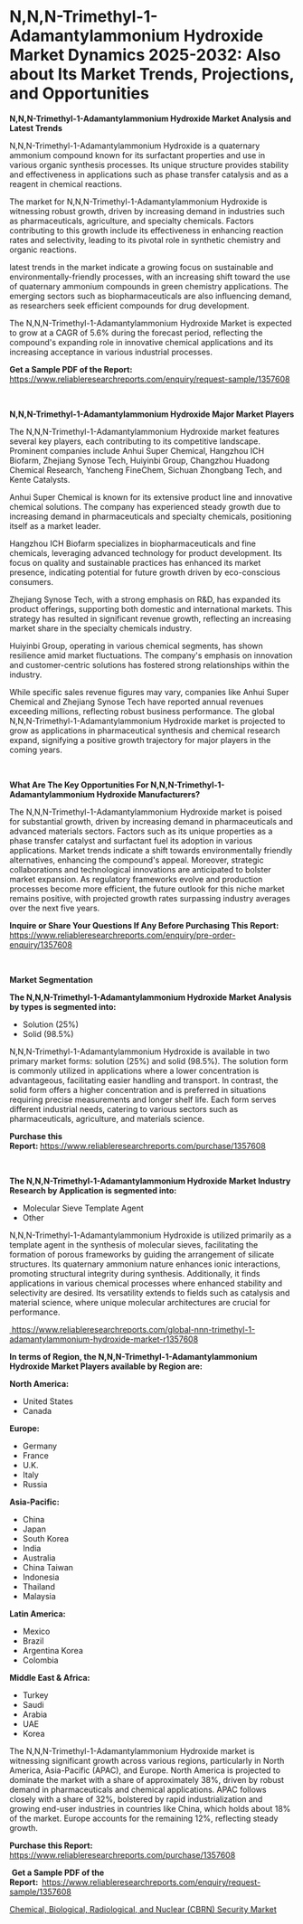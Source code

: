 <p><h1>N,N,N-Trimethyl-1-Adamantylammonium Hydroxide Market Dynamics 2025-2032: Also about Its Market Trends, Projections, and Opportunities</h1></p><p><strong>N,N,N-Trimethyl-1-Adamantylammonium Hydroxide Market Analysis and Latest Trends</strong></p>
<p><p>N,N,N-Trimethyl-1-Adamantylammonium Hydroxide is a quaternary ammonium compound known for its surfactant properties and use in various organic synthesis processes. Its unique structure provides stability and effectiveness in applications such as phase transfer catalysis and as a reagent in chemical reactions.</p><p>The market for N,N,N-Trimethyl-1-Adamantylammonium Hydroxide is witnessing robust growth, driven by increasing demand in industries such as pharmaceuticals, agriculture, and specialty chemicals. Factors contributing to this growth include its effectiveness in enhancing reaction rates and selectivity, leading to its pivotal role in synthetic chemistry and organic reactions.</p><p>latest trends in the market indicate a growing focus on sustainable and environmentally-friendly processes, with an increasing shift toward the use of quaternary ammonium compounds in green chemistry applications. The emerging sectors such as biopharmaceuticals are also influencing demand, as researchers seek efficient compounds for drug development.</p><p>The N,N,N-Trimethyl-1-Adamantylammonium Hydroxide Market is expected to grow at a CAGR of 5.6% during the forecast period, reflecting the compound's expanding role in innovative chemical applications and its increasing acceptance in various industrial processes.</p></p>
<p><strong>Get a Sample PDF of the Report:&nbsp;</strong> <a href="https://www.reliableresearchreports.com/enquiry/request-sample/1357608?utm_campaign=3110&utm_medium=2&utm_source=Github&utm_content=ia&utm_term=22032025&utm_id=nnn-trimethyl-1-adamantylammonium-hydroxide">https://www.reliableresearchreports.com/enquiry/request-sample/1357608</a></p>
<p>&nbsp;</p>
<p><strong>N,N,N-Trimethyl-1-Adamantylammonium Hydroxide Major Market Players</strong></p>
<p><p>The N,N,N-Trimethyl-1-Adamantylammonium Hydroxide market features several key players, each contributing to its competitive landscape. Prominent companies include Anhui Super Chemical, Hangzhou ICH Biofarm, Zhejiang Synose Tech, Huiyinbi Group, Changzhou Huadong Chemical Research, Yancheng FineChem, Sichuan Zhongbang Tech, and Kente Catalysts.</p><p>Anhui Super Chemical is known for its extensive product line and innovative chemical solutions. The company has experienced steady growth due to increasing demand in pharmaceuticals and specialty chemicals, positioning itself as a market leader. </p><p>Hangzhou ICH Biofarm specializes in biopharmaceuticals and fine chemicals, leveraging advanced technology for product development. Its focus on quality and sustainable practices has enhanced its market presence, indicating potential for future growth driven by eco-conscious consumers.</p><p>Zhejiang Synose Tech, with a strong emphasis on R&D, has expanded its product offerings, supporting both domestic and international markets. This strategy has resulted in significant revenue growth, reflecting an increasing market share in the specialty chemicals industry.</p><p>Huiyinbi Group, operating in various chemical segments, has shown resilience amid market fluctuations. The company's emphasis on innovation and customer-centric solutions has fostered strong relationships within the industry.</p><p>While specific sales revenue figures may vary, companies like Anhui Super Chemical and Zhejiang Synose Tech have reported annual revenues exceeding millions, reflecting robust business performance. The global N,N,N-Trimethyl-1-Adamantylammonium Hydroxide market is projected to grow as applications in pharmaceutical synthesis and chemical research expand, signifying a positive growth trajectory for major players in the coming years.</p></p>
<p>&nbsp;</p>
<p><strong>What Are The Key Opportunities For N,N,N-Trimethyl-1-Adamantylammonium Hydroxide Manufacturers?</strong></p>
<p><p>The N,N,N-Trimethyl-1-Adamantylammonium Hydroxide market is poised for substantial growth, driven by increasing demand in pharmaceuticals and advanced materials sectors. Factors such as its unique properties as a phase transfer catalyst and surfactant fuel its adoption in various applications. Market trends indicate a shift towards environmentally friendly alternatives, enhancing the compound's appeal. Moreover, strategic collaborations and technological innovations are anticipated to bolster market expansion. As regulatory frameworks evolve and production processes become more efficient, the future outlook for this niche market remains positive, with projected growth rates surpassing industry averages over the next five years.</p></p>
<p><strong>Inquire or Share Your Questions If Any Before Purchasing This Report:</strong> <a href="https://www.reliableresearchreports.com/enquiry/pre-order-enquiry/1357608?utm_campaign=3110&utm_medium=2&utm_source=Github&utm_content=ia&utm_term=22032025&utm_id=nnn-trimethyl-1-adamantylammonium-hydroxide">https://www.reliableresearchreports.com/enquiry/pre-order-enquiry/1357608</a></p>
<p>&nbsp;</p>
<p><strong>Market Segmentation</strong></p>
<p><strong>The N,N,N-Trimethyl-1-Adamantylammonium Hydroxide Market Analysis by types is segmented into:</strong></p>
<p><ul><li>Solution (25%)</li><li>Solid (98.5%)</li></ul></p>
<p><p>N,N,N-Trimethyl-1-Adamantylammonium Hydroxide is available in two primary market forms: solution (25%) and solid (98.5%). The solution form is commonly utilized in applications where a lower concentration is advantageous, facilitating easier handling and transport. In contrast, the solid form offers a higher concentration and is preferred in situations requiring precise measurements and longer shelf life. Each form serves different industrial needs, catering to various sectors such as pharmaceuticals, agriculture, and materials science.</p></p>
<p><strong>Purchase this Report:&nbsp;</strong><a href="https://www.reliableresearchreports.com/purchase/1357608?utm_campaign=3110&utm_medium=2&utm_source=Github&utm_content=ia&utm_term=22032025&utm_id=nnn-trimethyl-1-adamantylammonium-hydroxide">https://www.reliableresearchreports.com/purchase/1357608</a></p>
<p>&nbsp;</p>
<p><strong>The N,N,N-Trimethyl-1-Adamantylammonium Hydroxide Market Industry Research by Application is segmented into:</strong></p>
<p><ul><li>Molecular Sieve Template Agent</li><li>Other</li></ul></p>
<p><p>N,N,N-Trimethyl-1-Adamantylammonium Hydroxide is utilized primarily as a template agent in the synthesis of molecular sieves, facilitating the formation of porous frameworks by guiding the arrangement of silicate structures. Its quaternary ammonium nature enhances ionic interactions, promoting structural integrity during synthesis. Additionally, it finds applications in various chemical processes where enhanced stability and selectivity are desired. Its versatility extends to fields such as catalysis and material science, where unique molecular architectures are crucial for performance.</p></p>
<p><a href="https://www.reliableresearchreports.com/global-nnn-trimethyl-1-adamantylammonium-hydroxide-market-r1357608?utm_campaign=3110&utm_medium=2&utm_source=Github&utm_content=ia&utm_term=22032025&utm_id=nnn-trimethyl-1-adamantylammonium-hydroxide">&nbsp;https://www.reliableresearchreports.com/global-nnn-trimethyl-1-adamantylammonium-hydroxide-market-r1357608</a></p>
<p><strong>In terms of Region, the N,N,N-Trimethyl-1-Adamantylammonium Hydroxide Market Players available by Region are:</strong></p>
<p>
    <p> <strong> North America: </strong>
        <ul>
            <li>United States</li>
            <li>Canada</li>
        </ul>
        </p> 
    <p> <strong> Europe: </strong>
        <ul>
            <li>Germany</li>
            <li>France</li>
            <li>U.K.</li>
            <li>Italy</li>
            <li>Russia</li>
        </ul>
        </p> 
    <p> <strong> Asia-Pacific: </strong>
        <ul>
            <li>China</li>
            <li>Japan</li>
            <li>South Korea</li>
            <li>India</li>
            <li>Australia</li>
            <li>China Taiwan</li>
            <li>Indonesia</li>
            <li>Thailand</li>
            <li>Malaysia</li>
        </ul>
        </p> 
    <p> <strong> Latin America: </strong>
        <ul>
            <li>Mexico</li>
            <li>Brazil</li>
            <li>Argentina Korea</li>
            <li>Colombia</li>
        </ul>
        </p> 
    <p> <strong> Middle East & Africa: </strong>
        <ul>
            <li>Turkey</li>
            <li>Saudi</li>
            <li>Arabia</li>
            <li>UAE</li>
            <li>Korea</li>
        </ul>
    </p>
    </p>
<p><p>The N,N,N-Trimethyl-1-Adamantylammonium Hydroxide market is witnessing significant growth across various regions, particularly in North America, Asia-Pacific (APAC), and Europe. North America is projected to dominate the market with a share of approximately 38%, driven by robust demand in pharmaceuticals and chemical applications. APAC follows closely with a share of 32%, bolstered by rapid industrialization and growing end-user industries in countries like China, which holds about 18% of the market. Europe accounts for the remaining 12%, reflecting steady growth.</p></p>
<p><strong>Purchase this Report: </strong><a href="https://www.reliableresearchreports.com/purchase/1357608?utm_campaign=3110&utm_medium=2&utm_source=Github&utm_content=ia&utm_term=22032025&utm_id=nnn-trimethyl-1-adamantylammonium-hydroxide">https://www.reliableresearchreports.com/purchase/1357608</a></p>
<p>&nbsp;<strong>Get a Sample PDF of the Report:&nbsp;&nbsp;</strong><a href="https://www.reliableresearchreports.com/enquiry/request-sample/1357608?utm_campaign=3110&utm_medium=2&utm_source=Github&utm_content=ia&utm_term=22032025&utm_id=nnn-trimethyl-1-adamantylammonium-hydroxide">https://www.reliableresearchreports.com/enquiry/request-sample/1357608</a></p>
<p><strong></strong></p>
<p><p><a href="https://github.com/usraceby/Market-Research-Report-List-1/blob/main/chemical-biological-radiological-and-nuclear-cbrn-security-market.md?utm_campaign=3110&utm_medium=2&utm_source=Github&utm_content=ia&utm_term=22032025&utm_id=nnn-trimethyl-1-adamantylammonium-hydroxide">Chemical, Biological, Radiological, and Nuclear (CBRN) Security Market</a></p></p>